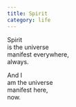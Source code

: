 ```yaml
---
title: Spirit
category: life
---
```

Spirit  
is the universe  
manifest everywhere,  
always.

And I   
am the universe  
manifest here,  
now.

